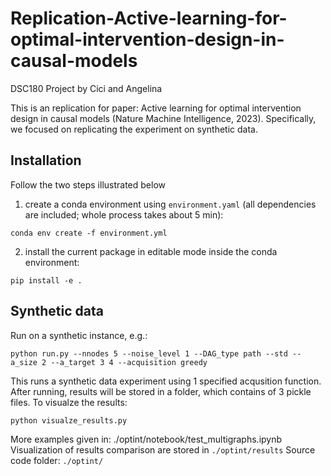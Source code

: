 # Replication-Active-learning-for-optimal-intervention-design-in-causal-models
DSC180 Project by Cici and Angelina 

This is an replication for paper: Active learning for optimal intervention design in causal models (Nature Machine Intelligence, 2023). Specifically, we focused on replicating the experiment on synthetic data. 

## Installation
Follow the two steps illustrated below

1. create a conda environment using `environment.yaml` (all dependencies are included; whole process takes about 5 min):
```
conda env create -f environment.yml
```
2. install the current package in editable mode inside the conda environment:
```
pip install -e .
```

## Synthetic data
Run on a synthetic instance, e.g.:
```
python run.py --nnodes 5 --noise_level 1 --DAG_type path --std --a_size 2 --a_target 3 4 --acquisition greedy
```
This runs a synthetic data experiment using 1 specified acqusition function. 
After running, results will be stored in a folder, which contains of 3 pickle files. 
To visualze the results: 
```
python visualze_results.py
```
More examples given in: ./optint/notebook/test_multigraphs.ipynb
Visualization of results comparison are stored in `./optint/results`
Source code folder: `./optint/`

